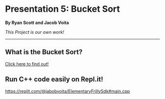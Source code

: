 # Presentation 5: Bucket Sort
**By Ryan Scott and Jacob Voita**

*This Project is our own work!*

----

## What is the Bucket Sort?
[Click here to find out!](https://github.com/AsePlayer/Algorithms-and-Data-Structures/blob/main/Presentation%205%20-%20Bucket%20Sort/CLC%205.pdf)

## Run C++ code easily on Repl.it!
https://replit.com/@jabobvoita/ElementaryFrillySdk#main.cpp
